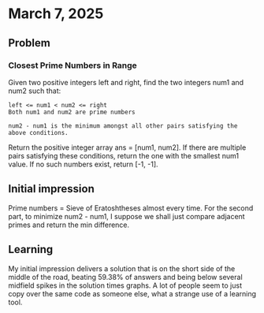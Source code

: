 # March 7, 2025
## Problem
### Closest Prime Numbers in Range

Given two positive integers left and right, find the two integers num1 and num2 such that:

    left <= num1 < num2 <= right
    Both num1 and num2 are prime numbers

    num2 - num1 is the minimum amongst all other pairs satisfying the above conditions.

Return the positive integer array ans = [num1, num2]. If there are multiple pairs satisfying these conditions, return the one with the smallest num1 value. If no such numbers exist, return [-1, -1].

## Initial impression
Prime numbers = Sieve of Eratoshtheses almost every time. For the second part, to minimize num2 - num1, I suppose we shall just compare adjacent primes and return the min difference. 

## Learning
My initial impression delivers a solution that is on the short side of the middle of the road, beating 59.38% of answers and being below several midfield spikes in the solution times graphs. A lot of people seem to just copy over the same code as someone else, what a strange use of a learning tool. 